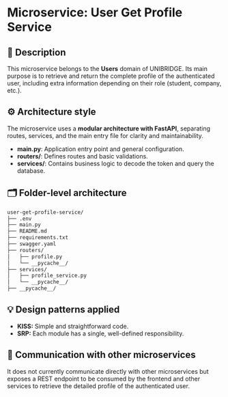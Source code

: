 # Microservice: User Get Profile Service

## 🧩 Description

This microservice belongs to the **Users** domain of UNIBRIDGE. Its main purpose is to retrieve and return the complete profile of the authenticated user, including extra information depending on their role (student, company, etc.).

## ⚙️ Architecture style

The microservice uses a **modular architecture with FastAPI**, separating routes, services, and the main entry file for clarity and maintainability.

- **main.py**: Application entry point and general configuration.
- **routers/**: Defines routes and basic validations.
- **services/**: Contains business logic to decode the token and query the database.

## 🗂️ Folder-level architecture

```markdown
user-get-profile-service/
├── .env
├── main.py
├── README.md
├── requirements.txt
├── swagger.yaml
├── routers/
│   ├── profile.py
│   └── __pycache__/
├── services/
│   ├── profile_service.py
│   └── __pycache__/
├── __pycache__/
```

## 💡 Design patterns applied

- **KISS:** Simple and straightforward code.
- **SRP:** Each module has a single, well-defined responsibility.

## 🔗 Communication with other microservices

It does not currently communicate directly with other microservices but exposes a REST endpoint to be consumed by the frontend and other services to retrieve the detailed profile of the authenticated user.
